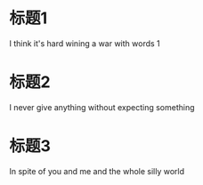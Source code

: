 
 # 标题1
 I think it's hard wining a war with words 1
 # 标题2
 I never give anything without expecting something 
 # 标题3
 In spite of you and me and the whole silly world